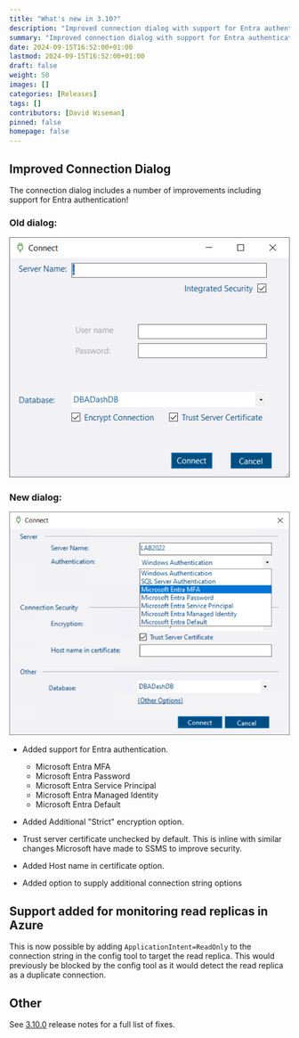 ```yaml
---
title: "What's new in 3.10?"
description: "Improved connection dialog with support for Entra authentication"
summary: "Improved connection dialog with support for Entra authentication"
date: 2024-09-15T16:52:00+01:00
lastmod: 2024-09-15T16:52:00+01:00
draft: false
weight: 50
images: []
categories: [Releases]
tags: []
contributors: [David Wiseman]
pinned: false
homepage: false
---
```

## Improved Connection Dialog

The connection dialog includes a number of improvements including support for Entra authentication!

### Old dialog:

[![Old Connection Dialog](old-connect-dialog.png)](old-connect-dialog.png)

### New dialog:

[![Connection Dialog](connect-dialog.png)](connect-dialog.png)

* Added support for Entra authentication.
    * Microsoft Entra MFA
    * Microsoft Entra Password
    * Microsoft Entra Service Principal
    * Microsoft Entra Managed Identity
    * Microsoft Entra Default

* Added Additional "Strict" encryption option.
* Trust server certificate unchecked by default.  This is inline with similar changes Microsoft have made to SSMS to improve security.
* Added Host name in certificate option.
* Added option to supply additional connection string options


## Support added for monitoring read replicas in Azure

This is now possible by adding `ApplicationIntent=ReadOnly` to the connection string in the config tool to target the read replica.  This would previously be blocked by the config tool as it would detect the read replica as a duplicate connection.

## Other

See [3.10.0](https://github.com/trimble-oss/dba-dash/releases/tag/3.10.0) release notes for a full list of fixes.
